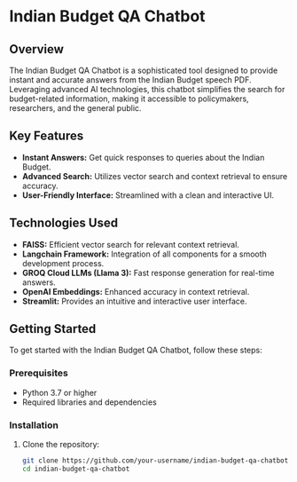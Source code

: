 # Indian Budget QA Chatbot

## Overview

The Indian Budget QA Chatbot is a sophisticated tool designed to provide instant and accurate answers from the Indian Budget speech PDF. Leveraging advanced AI technologies, this chatbot simplifies the search for budget-related information, making it accessible to policymakers, researchers, and the general public.

## Key Features

- **Instant Answers:** Get quick responses to queries about the Indian Budget.
- **Advanced Search:** Utilizes vector search and context retrieval to ensure accuracy.
- **User-Friendly Interface:** Streamlined with a clean and interactive UI.

## Technologies Used

- **FAISS:** Efficient vector search for relevant context retrieval.
- **Langchain Framework:** Integration of all components for a smooth development process.
- **GROQ Cloud LLMs (Llama 3):** Fast response generation for real-time answers.
- **OpenAI Embeddings:** Enhanced accuracy in context retrieval.
- **Streamlit:** Provides an intuitive and interactive user interface.

## Getting Started

To get started with the Indian Budget QA Chatbot, follow these steps:

### Prerequisites

- Python 3.7 or higher
- Required libraries and dependencies

### Installation

1. Clone the repository:
   ```bash
   git clone https://github.com/your-username/indian-budget-qa-chatbot.git
   cd indian-budget-qa-chatbot
